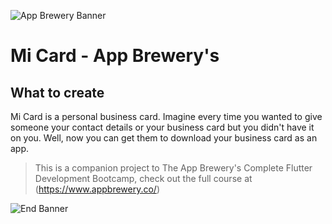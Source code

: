 ![App Brewery Banner](https://github.com/londonappbrewery/Images/blob/master/AppBreweryBanner.png)

# Mi Card - App Brewery's

## What to create

Mi Card is a personal business card. Imagine every time you wanted to give someone your contact details or your business card but you didn't have it on you. Well, now you can get them to download your business card as an app.

> This is a companion project to The App Brewery's Complete Flutter Development Bootcamp, check out the full course at (https://www.appbrewery.co/)

![End Banner](https://github.com/londonappbrewery/Images/blob/master/readme-end-banner.png)
